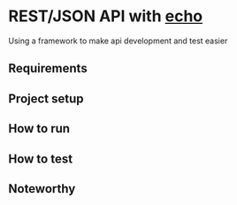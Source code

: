 # REST/JSON API with [echo][echo]

Using a framework to make api development and test easier

## Requirements

## Project setup

## How to run

## How to test

## Noteworthy


[echo]: https://echo.labstack.com/docs/quick-start
